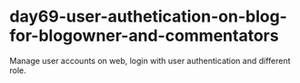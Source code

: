 # day69-user-authetication-on-blog-for-blogowner-and-commentators
 Manage user accounts on web, login with user authentication and different role.  
